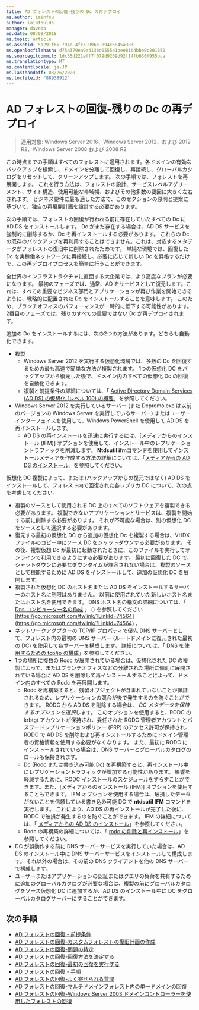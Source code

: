 ```yaml
---
title: AD フォレストの回復-残りの Dc の再デプロイ
ms.author: iainfou
author: iainfoulds
manager: daveba
ms.date: 08/09/2018
ms.topic: article
ms.assetid: 5a291f65-794e-4fc3-996e-094c5845a383
ms.openlocfilehash: d75a379ea9e413bd0555e1bee81b4bbe0c201650
ms.sourcegitcommit: 1dc35d221eff7f079d9209d92f14fb630f955bca
ms.translationtype: MT
ms.contentlocale: ja-JP
ms.lasthandoff: 08/26/2020
ms.locfileid: "88938912"
---
```

# <a name="ad-forest-recovery---redeploy-remaining-dcs"></a>AD フォレストの回復-残りの Dc の再デプロイ

>適用対象: Windows Server 2016、Windows Server 2012、および 2012 R2、Windows Server 2008 および 2008 R2

この時点までの手順はすべてのフォレストに適用されます。各ドメインの有効なバックアップを検索し、ドメインを分離して回復し、再接続し、グローバルカタログをリセットして、クリーンアップします。 次の手順では、フォレストを再展開します。 これを行う方法は、フォレストの設計、サービスレベルアグリーメント、サイト構造、使用可能な帯域幅、およびその他多数の要因に大きく左右されます。 ビジネス要件に最も適した方法で、このセクションの原則と提案に基づいて、独自の再展開計画を設計する必要があります。

次の手順では、フォレストの回復が行われる前に存在していたすべての Dc に AD DS をインストールします。 Dc がまだ存在する場合は、AD DS サービスを強制的に削除するか、Dc を再インストールする必要があります。 これらの Dc の既存のバックアップを再利用することはできません。これは、対応するメタデータがフォレストの復旧中に削除されたためです。 単純な環境では、回復した Dc を実稼働ネットワークに再接続し、必要に応じて新しい Dc を昇格するだけで、この再デプロイプロセスを簡単に行うことができます。

全世界のインフラストラクチャに直面する大企業では、より高度なプランが必要になります。 最初のフェーズでは、通常、AD をサービスとして復元します。これは、すべての重要なビジネス部門とアプリケーションが再び作業を開始できるように、戦略的に配置された Dc をインストールすることを意味します。 このため、ブランチオフィスのパフォーマンスが一時的に低下する可能性があります。 2番目のフェーズでは、残りのすべての重要ではない Dc が再デプロイされます。

 追加の Dc をインストールするには、次の2つの方法があります。どちらも自動化できます。

- 複製
   - Windows Server 2012 を実行する仮想化環境では、多数の Dc を回復するための最も高速で簡単な方法が複製されます。 1つの仮想化 DC をバックアップから復元した後で、ドメイン内のすべての仮想化 Dc の回復を自動化できます。
   - 複製と前提条件の詳細については、「 [Active Directory Domain Services (AD DS) の仮想化 (レベル 100) の概要](./managing-rid-issuance.md)」を参照してください。
- Windows Server 2012 を実行しているサーバー (また Dcpromo.exe は以前のバージョンの Windows Server を実行しているサーバー) またはユーザーインターフェイスを使用して、Windows PowerShell を使用して AD DS を再インストールします。
   - AD DS の再インストールを迅速に実行するには、[メディアからのインストール (IFM)] オプションを使用して、インストール中のレプリケーショントラフィックを削減します。 **Ntdsutil ifm**コマンドを使用してインストールメディアを作成する方法の詳細については、「[メディアからの AD DS のインストール](./managing-rid-issuance.md)」を参照してください。

仮想化 DC 複製によって、または (バックアップからの復元ではなく) AD DS をインストールして、フォレスト内で回復された各レプリカ DC について、次の点を考慮してください。

- 複製のソースとして使用される DC 上のすべてのソフトウェアを複製できる必要があります。 複製できないアプリケーションとサービスは、複製を開始する前に削除する必要があります。 それが不可能な場合は、別の仮想化 DC をソースとして選択する必要があります。
- 復元する最初の仮想化 DC から追加の仮想化 Dc を複製する場合は、VHDX ファイルのコピー中にソース DC をシャットダウンする必要があります。 その後、複製仮想 Dc が最初に起動されたときに、このファイルを実行してオンラインで利用できるようにする必要があります。 最初に回復した DC で、シャットダウンに必要なダウンタイムが許容されない場合は、複製のソースとして機能するために AD DS をインストールして、追加の仮想化 DC を展開します。
- 複製された仮想化 DC のホスト名または AD DS をインストールするサーバーのホスト名に制限はありません。 以前に使用されていた新しいホスト名またはホスト名を使用できます。 DNS ホスト名の構文の詳細については、「 [Dns コンピューター名の作成](/previous-versions/windows/it-pro/windows-server-2003/cc785282(v=ws.10)) 」 () を参照してください [https://go.microsoft.com/fwlink/?LinkId=74564](https://go.microsoft.com/fwlink/?LinkId=74564) 。
- ネットワークアダプターの TCP/IP プロパティで優先 DNS サーバーとして、フォレスト内の最初の DNS サーバー (ルートドメインに復元された最初の DC) を使用して各サーバーを構成します。 詳細については、「 [DNS を使用するための tcp/ip の構成](/previous-versions/windows/it-pro/windows-server-2003/cc779282(v=ws.10))」を参照してください。
- 1つの場所に複数の Rodc が展開されている場合は、仮想化された DC の複製によって、またはブランチオフィスなどの分離された場所に個別に展開されている場合に AD DS を削除して再インストールすることによって、ドメイン内のすべての Rodc を再展開します。
   - Rodc を再構築すると、残留オブジェクトが含まれていないことが保証されるため、レプリケーションの競合が後で発生するのを防ぐことができます。 RODC から AD DS を削除する場合は、 *DC メタデータを保持するオプションを選択*します。 このオプションを使用すると、RODC の krbtgt アカウントが保持され、委任された RODC 管理者アカウントとパスワードレプリケーションポリシー (PRP) のアクセス許可が保持され、RODC で AD DS を削除および再インストールするためにドメイン管理者の資格情報を使用する必要がなくなります。 また、最初に RODC にインストールされている場合は、DNS サーバーとグローバルカタログのロールも保持されます。
   - Dc (Rodc または書き込み可能 Dc) を再構築すると、再インストール中にレプリケーショントラフィックが増加する可能性があります。 影響を軽減するために、RODC インストールのスケジュールをずらすことができます。また、[メディアからのインストール (IFM)] オプションを使用することもできます。 IFM オプションを使用する場合は、破損したデータがないことを信頼している書き込み可能 DC で **ntdsutil IFM** コマンドを実行します。 これにより、AD DS の再インストールが完了した後に、RODC で破損が発生するのを防ぐことができます。 IFM の詳細については、「 [メディアからの AD DS のインストール](./managing-rid-issuance.md)」を参照してください。
   - Rodc の再構築の詳細については、「 [rodc の削除と再インストール](/previous-versions/windows/it-pro/windows-server-2003/cc779282(v=ws.10))」を参照してください。
- DC が誤動作する前に DNS サーバーサービスを実行していた場合は、AD DS のインストール中に DNS サーバーサービスをインストールして構成します。 それ以外の場合は、その前の DNS クライアントを他の DNS サーバーで構成します。
- ユーザーまたはアプリケーションの認証またはクエリの負荷を共有するために追加のグローバルカタログが必要な場合は、複製の前にグローバルカタログをソース仮想化 DC に追加するか、AD DS のインストール中に DC をグローバルカタログサーバーにすることができます。

## <a name="next-steps"></a>次の手順

- [AD フォレストの回復 - 前提条件](AD-Forest-Recovery-Prerequisties.md)
- [AD フォレストの回復-カスタムフォレストの復旧計画の作成](AD-Forest-Recovery-Devising-a-Plan.md)
- [AD フォレストの回復-問題の特定](AD-Forest-Recovery-Identify-the-Problem.md)
- [AD フォレストの回復-回復方法を決定する](AD-Forest-Recovery-Determine-how-to-Recover.md)
- [AD フォレストの回復-最初の回復を実行する](AD-Forest-Recovery-Perform-initial-recovery.md)
- [AD フォレストの回復 - 手順](AD-Forest-Recovery-Procedures.md)
- [AD フォレストの回復-よく寄せられる質問](AD-Forest-Recovery-FAQ.md)
- [AD フォレストの回復-マルチドメインフォレスト内の単一ドメインの回復](AD-Forest-Recovery-Single-Domain-in-Multidomain-Recovery.md)
- [AD フォレストの回復-Windows Server 2003 ドメインコントローラーを使用したフォレストの回復](AD-Forest-Recovery-Windows-Server-2003.md)
